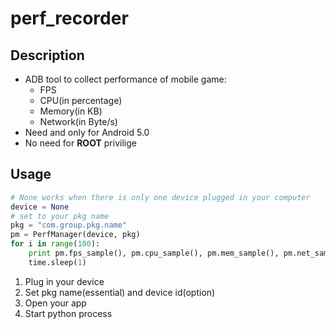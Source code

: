 # perf_recorder
## Description
* ADB tool to collect performance of mobile game:
  * FPS
  * CPU(in percentage)
  * Memory(in KB)
  * Network(in Byte/s)
* Need and only for Android 5.0
* No need for __ROOT__ privilige
## Usage
```python
# None works when there is only one device plugged in your computer
device = None
# set to your pkg name
pkg = "com.group.pkg.name"
pm = PerfManager(device, pkg)
for i in range(100):
    print pm.fps_sample(), pm.cpu_sample(), pm.mem_sample(), pm.net_sample()
    time.sleep(1)
```
1. Plug in your device
2. Set pkg name(essential) and device id(option)
3. Open your app
4. Start python process
